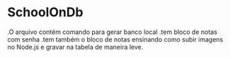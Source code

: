 # SchoolOnDb
.O arquivo contém comando para gerar banco local
.tem bloco de notas com senha
.tem também o bloco de notas ensinando como subir imagens no Node.js e gravar na tabela de maneira leve.
